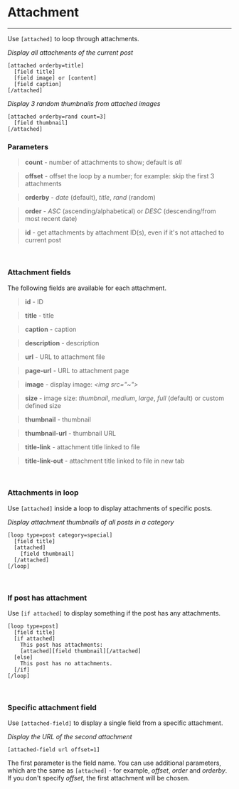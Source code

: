 
# Attachment

---

Use `[attached]` to loop through attachments.

*Display all attachments of the current post*

~~~
[attached orderby=title]
  [field title]
  [field image] or [content]
  [field caption]
[/attached]
~~~

*Display 3 random thumbnails from attached images*

~~~
[attached orderby=rand count=3]
  [field thumbnail]
[/attached]
~~~


### Parameters

> **count** - number of attachments to show; default is *all*

> **offset** - offset the loop by a number; for example: skip the first 3 attachments

> **orderby** - *date* (default), *title*, *rand* (random)

> **order** - *ASC* (ascending/alphabetical) or *DESC* (descending/from most recent date)

> **id** - get attachments by attachment ID(s), even if it's not attached to current post

&nbsp;

### Attachment fields

The following fields are available for each attachment.

> **id** - ID

> **title** - title

> **caption** - caption

> **description** - description

> **url** - URL to attachment file

> **page-url** - URL to attachment page

> **image** - display image: *&lt;img src="~"&gt;*

> **size** - image size: *thumbnail*, *medium*, *large*, *full* (default) or custom defined size

> **thumbnail** - thumbnail

> **thumbnail-url** - thumbnail URL

> **title-link** - attachment title linked to file

> **title-link-out** - attachment title linked to file in new tab



&nbsp;

### Attachments in loop

Use `[attached]` inside a loop to display attachments of specific posts.

*Display attachment thumbnails of all posts in a category*

~~~
[loop type=post category=special]
  [field title]
  [attached]
    [field thumbnail]
  [/attached]
[/loop]
~~~



&nbsp;

### If post has attachment

Use `[if attached]` to display something if the post has any attachments.

~~~
[loop type=post]
  [field title]
  [if attached]
    This post has attachments:
    [attached][field thumbnail][/attached]
  [else]
    This post has no attachments.
  [/if]
[/loop]
~~~


&nbsp;

### Specific attachment field

Use `[attached-field]` to display a single field from a specific attachment.

*Display the URL of the second attachment*

~~~
[attached-field url offset=1]
~~~

The first parameter is the field name. You can use additional parameters, which are the same as `[attached]` - for example, *offset*, *order* and *orderby*.  If you don't specify *offset*, the first attachment will be chosen.
